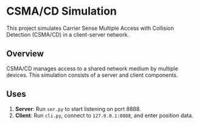 # CSMA/CD Simulation

This project simulates Carrier Sense Multiple Access with Collision Detection (CSMA/CD) in a client-server network.

## Overview

CSMA/CD manages access to a shared network medium by multiple devices. This simulation consists of a server and client components.

## Uses

1. **Server**: Run `ser.py` to start listening on port 8888.
2. **Client**: Run `cli.py`, connect to `127.0.0.1:8888`, and enter position data.
